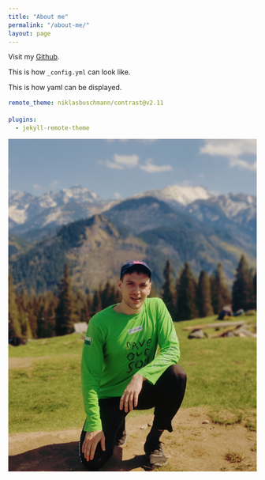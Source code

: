 ```yaml
---
title: "About me"
permalink: "/about-me/"
layout: page
---
```


Visit my [Github](https://github.com/viktorbobinski?tab=repositories).

This is how `_config.yml` can look like.

This is how yaml can be displayed.

```yaml
remote_theme: niklasbuschmann/contrast@v2.11

plugins:
  - jekyll-remote-theme
```

![screenshot](/assets/me.jpg)
